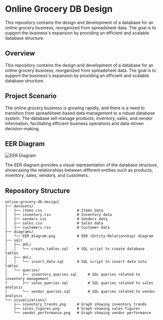 # Online Grocery DB Design

This repository contains the design and development of a database for an online grocery business, reorganized from spreadsheet data. The goal is to support the business's expansion by providing an efficient and scalable database structure.

## Overview

This repository contains the design and development of a database for an online grocery business, reorganized from spreadsheet data. The goal is to support the business's expansion by providing an efficient and scalable database structure.

## Project Scenario

The online grocery business is growing rapidly, and there is a need to transition from spreadsheet-based data management to a robust database system. The database will manage products, inventory, sales, and vendor information, facilitating efficient business operations and data-driven decision-making.

## EER Diagram

![EER Diagram](diagrams/EER_diagram.png)

The EER diagram provides a visual representation of the database structure, showcasing the relationships between different entities such as products, inventory, sales, vendors, and customers.

## Repository Structure

```plaintext
online-grocery-db-design/
├── datasets/
│   ├── items.csv                # Items data
│   ├── inventory.csv            # Inventory data
│   ├── vendors.csv              # Vendors data
│   ├── sales.csv                # Sales data
│   ├── customers.csv            # Customer data
├── diagrams/
│   └── EER_diagram.png          # EER (Entity-Relationship) diagram
├── sql/
│   ├── ddl/
│   │   └── create_tables.sql    # SQL script to create database tables
│   ├── dml/
│   │   └── insert_data.sql      # SQL script to insert data into tables
│   └── queries/
│       ├── inventory_queries.sql     # SQL queries related to inventory management
│       ├── sales_queries.sql         # SQL queries related to sales analysis
│       └── vendor_queries.sql        # SQL queries related to vendor analysis
└── visualizations/
    ├── inventory_trends.png     # Graph showing inventory trends
    ├── sales_figures.png        # Graph showing sales figures
    └── vendor_performance.png   # Graph showing vendor performance

```
